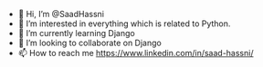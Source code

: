 - 👋 Hi, I’m @SaadHassni
- 👀 I’m interested in everything which is related to Python.
- 🌱 I’m currently learning Django
- 💞️ I’m looking to collaborate on Django
- 📫 How to reach me https://www.linkedin.com/in/saad-hassni/

<!---
SaadHassni/SaadHassni is a ✨ special ✨ repository because its `README.md` (this file) appears on your GitHub profile.
You can click the Preview link to take a look at your changes.
--->
